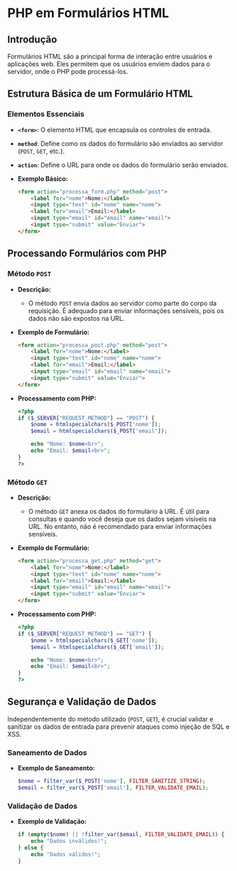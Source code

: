 # PHP em Formulários HTML

## Introdução

Formulários HTML são a principal forma de interação entre usuários e aplicações web. Eles permitem que os usuários enviem dados para o servidor, onde o PHP pode processá-los. 

## Estrutura Básica de um Formulário HTML

### Elementos Essenciais

- **`<form>`**: O elemento HTML que encapsula os controles de entrada.
- **`method`**: Define como os dados do formulário são enviados ao servidor (`POST`, `GET`, etc.).
- **`action`**: Define o URL para onde os dados do formulário serão enviados.

- **Exemplo Básico:**
  ```html
  <form action="processa_form.php" method="post">
      <label for="nome">Nome:</label>
      <input type="text" id="nome" name="nome">
      <label for="email">Email:</label>
      <input type="email" id="email" name="email">
      <input type="submit" value="Enviar">
  </form>
  ```

## Processando Formulários com PHP

### Método `POST`

- **Descrição:**
  - O método `POST` envia dados ao servidor como parte do corpo da requisição. É adequado para enviar informações sensíveis, pois os dados não são expostos na URL.

- **Exemplo de Formulário:**
  ```html
  <form action="processa_post.php" method="post">
      <label for="nome">Nome:</label>
      <input type="text" id="nome" name="nome">
      <label for="email">Email:</label>
      <input type="email" id="email" name="email">
      <input type="submit" value="Enviar">
  </form>
  ```

- **Processamento com PHP:**
  ```php
  <?php
  if ($_SERVER["REQUEST_METHOD"] == "POST") {
      $nome = htmlspecialchars($_POST['nome']);
      $email = htmlspecialchars($_POST['email']);

      echo "Nome: $nome<br>";
      echo "Email: $email<br>";
  }
  ?>
  ```

### Método `GET`

- **Descrição:**
  - O método `GET` anexa os dados do formulário à URL. É útil para consultas e quando você deseja que os dados sejam visíveis na URL. No entanto, não é recomendado para enviar informações sensíveis.

- **Exemplo de Formulário:**
  ```html
  <form action="processa_get.php" method="get">
      <label for="nome">Nome:</label>
      <input type="text" id="nome" name="nome">
      <label for="email">Email:</label>
      <input type="email" id="email" name="email">
      <input type="submit" value="Enviar">
  </form>
  ```

- **Processamento com PHP:**
  ```php
  <?php
  if ($_SERVER["REQUEST_METHOD"] == "GET") {
      $nome = htmlspecialchars($_GET['nome']);
      $email = htmlspecialchars($_GET['email']);

      echo "Nome: $nome<br>";
      echo "Email: $email<br>";
  }
  ?>
  ```
  
## Segurança e Validação de Dados

Independentemente do método utilizado (`POST`, `GET`), é crucial validar e sanitizar os dados de entrada para prevenir ataques como injeção de SQL e XSS.

### Saneamento de Dados

- **Exemplo de Saneamento:**
  ```php
  $nome = filter_var($_POST['nome'], FILTER_SANITIZE_STRING);
  $email = filter_var($_POST['email'], FILTER_VALIDATE_EMAIL);
  ```

### Validação de Dados

- **Exemplo de Validação:**
  ```php
  if (empty($nome) || !filter_var($email, FILTER_VALIDATE_EMAIL)) {
      echo "Dados inválidos!";
  } else {
      echo "Dados válidos!";
  }
  ```